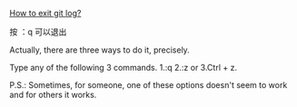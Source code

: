 ﻿[How to exit git log?](http://stackoverflow.com/questions/9483757/how-to-exit-git-log)

按 ：q 可以退出


Actually, there are three ways to do it, precisely.

Type any of the following 3 commands.
1.:q
2.:z
 or
3.Ctrl + z.

P.S.: Sometimes, for someone, one of these options doesn't seem to work and for others it works.
